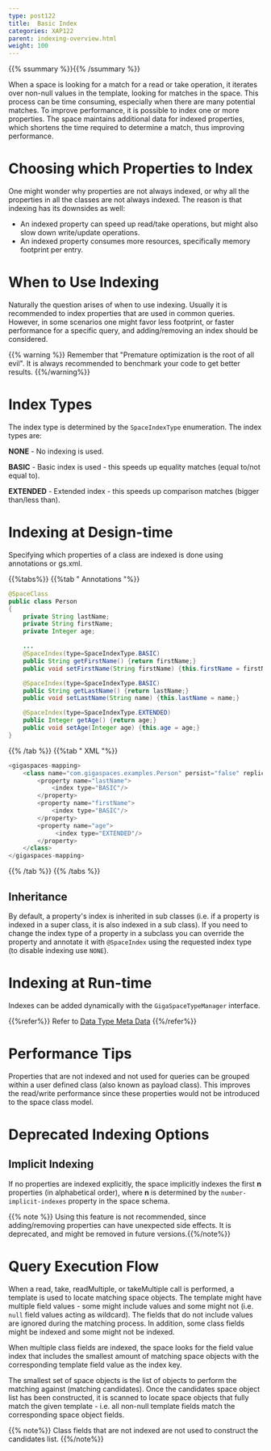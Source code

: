 ```yaml
---
type: post122
title:  Basic Index
categories: XAP122
parent: indexing-overview.html
weight: 100
---
```


{{% ssummary %}}{{% /ssummary %}}



When a space is looking for a match for a read or take operation, it iterates over non-null values in the template, looking for matches in the space. This process can be time consuming, especially when there are many potential matches. To improve performance, it is possible to index one or more properties. The space maintains additional data for indexed properties, which shortens the time required to determine a match, thus improving performance.

# Choosing which Properties to Index

One might wonder why properties are not always indexed, or why all the properties in all the classes are not always indexed. The reason is that indexing has its downsides as well:

- An indexed property can speed up read/take operations, but might also slow down write/update operations.
- An indexed property consumes more resources, specifically memory footprint per entry.

# When to Use Indexing

Naturally the question arises of when to use indexing. Usually it is recommended to index properties that are used in common queries. However, in some scenarios one might favor less footprint, or faster performance for a specific query, and adding/removing an index should be considered.

{{% warning %}}  Remember that "Premature optimization is the root of all evil". It is always recommended to benchmark your code to get better results. {{%/warning%}}

# Index Types

The index type is determined by the `SpaceIndexType` enumeration. The index types are:

**NONE** - No indexing is used.

**BASIC** - Basic index is used - this speeds up equality matches (equal to/not equal to).

**EXTENDED** - Extended index - this speeds up comparison matches (bigger than/less than).

# Indexing at Design-time

Specifying which properties of a class are indexed is done using annotations or gs.xml.

{{%tabs%}}
{{%tab "  Annotations "%}}


```java
@SpaceClass
public class Person
{
    private String lastName;
    private String firstName;
    private Integer age;

    ...
    @SpaceIndex(type=SpaceIndexType.BASIC)
    public String getFirstName() {return firstName;}
    public void setFirstName(String firstName) {this.firstName = firstName;}

    @SpaceIndex(type=SpaceIndexType.BASIC)
    public String getLastName() {return lastName;}
    public void setLastName(String name) {this.lastName = name;}

    @SpaceIndex(type=SpaceIndexType.EXTENDED)
    public Integer getAge() {return age;}
    public void setAge(Integer age) {this.age = age;}
}
```

{{% /tab %}}
{{%tab "  XML "%}}


```java
<gigaspaces-mapping>
    <class name="com.gigaspaces.examples.Person" persist="false" replicate="false" fifo="false" >
        <property name="lastName">
            <index type="BASIC"/>
        </property>
        <property name="firstName">
            <index type="BASIC"/>
        </property>
        <property name="age">
             <index type="EXTENDED"/>
        </property>
    </class>
</gigaspaces-mapping>
```

{{% /tab %}}
{{% /tabs %}}

## Inheritance

By default, a property's index is inherited in sub classes (i.e. if a property is indexed in a super class, it is also indexed in a sub class). If you need to change the index type of a property in a subclass you can override the property and annotate it with `@SpaceIndex` using the requested index type (to disable indexing use `NONE`).

# Indexing at Run-time


Indexes can be added dynamically with the `GigaSpaceTypeManager` interface.
 
{{%refer%}}
Refer to [Data Type Meta Data](./the-space-meta-data.html#modifying-existing-classes)
{{%/refer%}}

 

# Performance Tips

Properties that are not indexed and not used for queries can be grouped within a user defined class (also known as payload class). This improves the read/write performance since these properties would not be introduced to the space class model.

# Deprecated Indexing Options

## Implicit Indexing

If no properties are indexed explicitly, the space implicitly indexes the first **n** properties (in alphabetical order), where **n** is determined by the `number-implicit-indexes` property in the space schema.

{{% note %}} Using this feature is not recommended, since adding/removing properties can have unexpected side effects. It is deprecated, and might be removed in future versions.{{%/note%}}

# Query Execution Flow

When a read, take, readMultiple, or takeMultiple call is performed, a template is used to locate matching space objects. The template might have multiple field values - some might include values and some might not (i.e. `null` field values acting as wildcard). The fields that do not include values are ignored during the matching process. In addition, some class fields might be indexed and some might not be indexed.

When multiple class fields are indexed, the space looks for the field value index that includes the smallest amount of matching space objects with the corresponding template field value as the index key.

The smallest set of space objects is the list of objects to perform the matching against (matching candidates). Once the candidates space object list has been constructed, it is scanned to locate space objects that fully match the given template - i.e. all non-null template fields match the corresponding space object fields.

{{% note%}} 
Class fields that are not indexed are not used to construct the candidates list. 
{{%/note%}}


